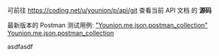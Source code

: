 可前往 https://coding.net/u/younion/p/api/git 查看当前 API 文档 的 **源码**

最新版本的 Postman 测试用例: ["Younion.me.json.postman_collection"](ref/Younion.me.json.postman_collection)
[Younion.me.json.postman_collection][1]

[1]: ref/Younion.me.json.postman_collection
asdfasdf
